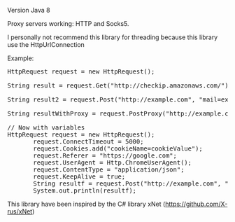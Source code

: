 Version Java 8

Proxy servers working: HTTP and Socks5.

I personally not recommend this library for threading because this library use the HttpUrlConnection

Example:
<pre>
HttpRequest request = new HttpRequest();

String result = request.Get("http://checkip.amazonaws.com/").toString();

String result2 = request.Post("http://example.com", "mail=example@gmail.com&password=pass").toString();

String resultWithProxy = request.PostProxy("http://example.com", "mail=example@gmail.com&password=pass", "179.0.0.0:8080", Proxy.Type.HTTP).toString();

// Now with variables
HttpRequest request = new HttpRequest();
       request.ConnectTimeout = 5000;
       request.Cookies.add("cookieName=cookieValue");
       request.Referer = "https://google.com";
       request.UserAgent = Http.ChromeUserAgent();
       request.ContentType = "application/json";
       request.KeepAlive = true;
       String resultf = request.Post("http://example.com", "mail=example@gmail.com&password=pass").toString();
       System.out.println(resultf);
</pre>

This library have been inspired by the C# library xNet (https://github.com/X-rus/xNet)
